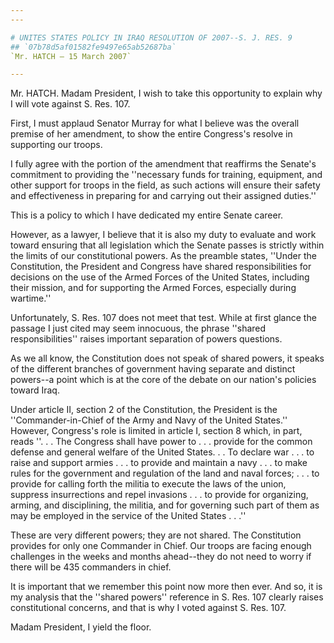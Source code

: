```yaml
---
---

# UNITES STATES POLICY IN IRAQ RESOLUTION OF 2007--S. J. RES. 9
## `07b78d5af01582fe9497e65ab52687ba`
`Mr. HATCH — 15 March 2007`

---
```



Mr. HATCH. Madam President, I wish to take this opportunity to 
explain why I will vote against S. Res. 107.

First, I must applaud Senator Murray for what I believe was the 
overall premise of her amendment, to show the entire Congress's resolve 
in supporting our troops.

I fully agree with the portion of the amendment that reaffirms the 
Senate's commitment to providing the ''necessary funds for training, 
equipment, and other support for troops in the field, as such actions 
will ensure their safety and effectiveness in preparing for and 
carrying out their assigned duties.''

This is a policy to which I have dedicated my entire Senate career.

However, as a lawyer, I believe that it is also my duty to evaluate 
and work toward ensuring that all legislation which the Senate passes 
is strictly within the limits of our constitutional powers. As the 
preamble states, ''Under the Constitution, the President and Congress 
have shared responsibilities for decisions on the use of the Armed 
Forces of the United States, including their mission, and for 
supporting the Armed Forces, especially during wartime.''

Unfortunately, S. Res. 107 does not meet that test. While at first 
glance the passage I just cited may seem innocuous, the phrase ''shared 
responsibilities'' raises important separation of powers questions.

As we all know, the Constitution does not speak of shared powers, it 
speaks of the different branches of government having separate and 
distinct powers--a point which is at the core of the debate on our 
nation's policies toward Iraq.

Under article II, section 2 of the Constitution, the President is the 
''Commander-in-Chief of the Army and Navy of the United States.'' 
However, Congress's role is limited in article I, section 8 which, in 
part, reads ''. . . The Congress shall have power to . . . provide for 
the common defense and general welfare of the United States. . . To 
declare war . . . to raise and support armies . . . to provide and 
maintain a navy . . . to make rules for the government and regulation 
of the land and naval forces; . . . to provide for calling forth the 
militia to execute the laws of the union, suppress insurrections and 
repel invasions . . . to provide for organizing, arming, and 
disciplining, the militia, and for governing such part of them as may 
be employed in the service of the United States . . .''

These are very different powers; they are not shared. The 
Constitution provides for only one Commander in Chief. Our troops are 
facing enough challenges in the weeks and months ahead--they do not 
need to worry if there will be 435 commanders in chief.

It is important that we remember this point now more then ever. And 
so, it is my analysis that the ''shared powers'' reference in S. Res. 
107 clearly raises constitutional concerns, and that is why I voted 
against S. Res. 107.

Madam President, I yield the floor.